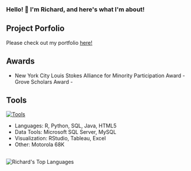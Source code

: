 ### Hello! 👋 I'm Richard, and here's what I'm about! 

## Project Porfolio
Please check out my portfolio [here!](https://github.com/r-kish/Portfolio)

## Awards
- New York City Louis Stokes Alliance for Minority Participation Award - Grove Scholars Award - 

## Tools
[![Tools](https://skillicons.dev/icons?i=r.python.mysql.java.idea.html)](https://skillicons.dev)
- Languages: R, Python, SQL, Java, HTML5
- Data Tools: Microsoft SQL Server, MySQL
- Visualization: RStudio, Tableau, Excel
- Other: Motorola 68K

## 

<!--
**r-kish/r-kish** is a ✨ _special_ ✨ repository because its `README.md` (this file) appears on your GitHub profile.

Here are some ideas to get you started:

- 🔭 I’m currently working on ...
- 🌱 I’m currently learning ...
- 👯 I’m looking to collaborate on ...
- 🤔 I’m looking for help with ...
- 💬 Ask me about ...
- 📫 How to reach me: ...
- 😄 Pronouns: ...
- ⚡ Fun fact: ...
-->

![Richard's Top Languages](https://github-readme-stats.vercel.app/api/top-langs/?username=r-kish&layout=compact)
